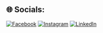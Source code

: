 ## 🌐 Socials:
[![Facebook](https://img.shields.io/badge/Facebook-%231877F2.svg?logo=Facebook&logoColor=white)](https://facebook.com/stefanjokic99) [![Instagram](https://img.shields.io/badge/Instagram-%23E4405F.svg?logo=Instagram&logoColor=white)](https://instagram.com/s_jokitsh) [![LinkedIn](https://img.shields.io/badge/LinkedIn-%230077B5.svg?logo=linkedin&logoColor=white)](https://linkedin.com/in/stefan-jokić-77935b243) 
